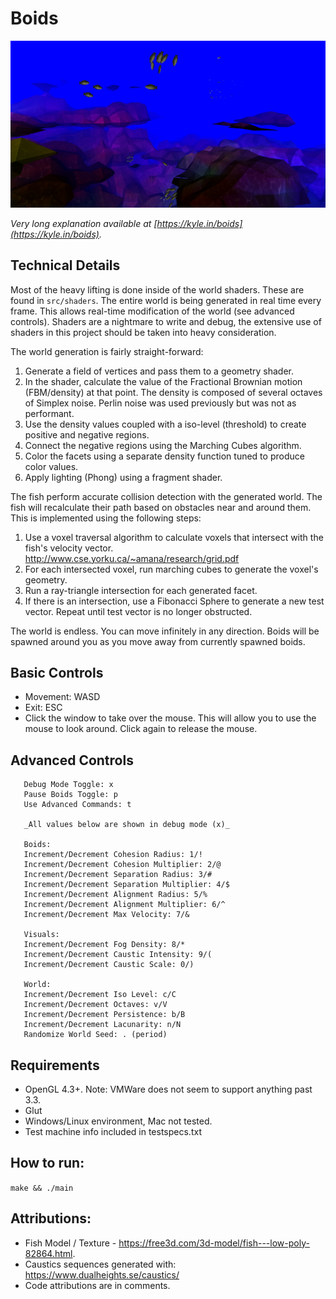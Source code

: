 # Boids 

[![main](docs/main.png)](https://www.youtube.com/watch?v=4Djj40vwHjo "YT")

_Very long explanation available at [https://kyle.in/boids](https://kyle.in/boids)._

## Technical Details
Most of the heavy lifting is done inside of the world shaders. These are found in `src/shaders`.
The entire world is being generated in real time every frame. This allows real-time modification of the world (see advanced controls).
Shaders are a nightmare to write and debug, the extensive use of shaders in this project should be taken into heavy consideration.

The world generation is fairly straight-forward:

1. Generate a field of vertices and pass them to a geometry shader.
2. In the shader, calculate the value of the Fractional Brownian motion (FBM/density) at that point.
   The density is composed of several octaves of Simplex noise. Perlin noise was used previously but was not as performant.
3. Use the density values coupled with a iso-level (threshold) to create positive and negative regions.
4. Connect the negative regions using the Marching Cubes algorithm.
5. Color the facets using a separate density function tuned to produce color values.
6. Apply lighting (Phong) using a fragment shader.

The fish perform accurate collision detection with the generated world. The fish will recalculate their path based on obstacles
near and around them. This is implemented using the following steps:

1. Use a voxel traversal algorithm to calculate voxels that intersect with the fish's velocity vector.
   http://www.cse.yorku.ca/~amana/research/grid.pdf
2. For each intersected voxel, run marching cubes to generate the voxel's geometry.
3. Run a ray-triangle intersection for each generated facet.
4. If there is an intersection, use a Fibonacci Sphere to generate a new test vector. Repeat until test vector is no longer obstructed.

The world is endless. You can move infinitely in any direction. Boids will be spawned around you as you move away from currently spawned boids.

## Basic Controls
* Movement: WASD
* Exit: ESC
* Click the window to take over the mouse. This will allow you to use the mouse to look around. Click again to release the mouse.

## Advanced Controls

```
   Debug Mode Toggle: x
   Pause Boids Toggle: p
   Use Advanced Commands: t

   _All values below are shown in debug mode (x)_

   Boids:
   Increment/Decrement Cohesion Radius: 1/!
   Increment/Decrement Cohesion Multiplier: 2/@
   Increment/Decrement Separation Radius: 3/#
   Increment/Decrement Separation Multiplier: 4/$
   Increment/Decrement Alignment Radius: 5/%
   Increment/Decrement Alignment Multiplier: 6/^
   Increment/Decrement Max Velocity: 7/&

   Visuals:
   Increment/Decrement Fog Density: 8/*
   Increment/Decrement Caustic Intensity: 9/(
   Increment/Decrement Caustic Scale: 0/)

   World:
   Increment/Decrement Iso Level: c/C
   Increment/Decrement Octaves: v/V
   Increment/Decrement Persistence: b/B
   Increment/Decrement Lacunarity: n/N
   Randomize World Seed: . (period)
```

## Requirements
- OpenGL 4.3+. Note: VMWare does not seem to support anything past 3.3.
- Glut
- Windows/Linux environment, Mac not tested.
- Test machine info included in testspecs.txt

## How to run:
`make && ./main`

## Attributions:
* Fish Model / Texture - https://free3d.com/3d-model/fish---low-poly-82864.html.
* Caustics sequences generated with: https://www.dualheights.se/caustics/
* Code attributions are in comments.

